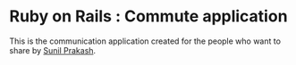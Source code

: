 # Ruby on Rails : Commute application

This is the communication application created for the people who want to share
by [Sunil Prakash](http://sprakas.com/).